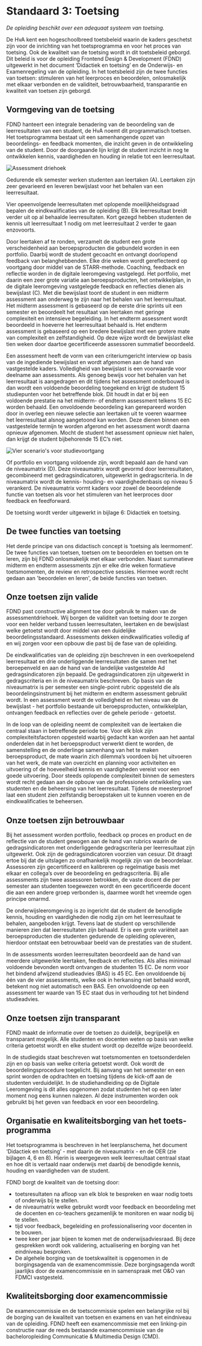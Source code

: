 # Standaard 3: Toetsing

_‌De opleiding beschikt over een adequaat systeem van toetsing._

De HvA kent een hogeschoolbreed toetsbeleid waarin de kaders geschetst zijn voor de inrichting van het toetsprogramma en voor het proces van toetsing. Ook de kwaliteit van de toetsing wordt in dit toetsbeleid geborgd. Dit beleid is voor de opleiding Frontend Design & Development (FDND) uitgewerkt in het document ‘Didactiek en toetsing’ en de Onderwijs- en Examenregeling van de opleiding. In het toetsbeleid zijn de twee functies van toetsen: stimuleren van het leerproces en beoordelen, onlosmakelijk met elkaar verbonden en de validiteit, betrouwbaarheid, transparantie en kwaliteit van toetsen zijn geborgd.

## Vormgeving van de toetsing

FDND hanteert een integrale benadering van de beoordeling van de leerresultaten van een student, de HvA noemt dit programmatisch toetsen. Het toetsprogramma bestaat uit een samenhangende opzet van beoordelings- en feedback momenten, die inzicht geven in de ontwikkeling van de student. Door de doorgaande lijn krijgt de student inzicht in nog te ontwikkelen kennis, vaardigheden en houding in relatie tot een leerresultaat.

![Assessment driehoek](./assets/img/assessmentdriehoek.png)

Gedurende elk semester werken studenten aan leertaken (A). Leertaken zijn zeer gevarieerd en leveren bewijslast voor het behalen van een leerresultaat.

Vier opeenvolgende leerresultaten met oplopende moeilijkheidsgraad bepalen de eindkwalificaties van de opleiding (B). Elk leerresultaat breidt verder uit op al behaalde leerresultaten. Kort gezegd hebben studenten de kennis uit leerresultaat 1 nodig om met leerresultaat 2 verder te gaan enzovoorts.

Door leertaken af te ronden, verzamelt de student een grote verscheidenheid aan beroepsproducten die gebundeld worden in een portfolio. Daarbij wordt de student gecoacht en ontvangt doorlopend feedback van belanghebbenden. Elke drie weken wordt gereflecteerd op voortgang door middel van de STARR-methode. Coaching, feedback en reflectie worden in de digitale leeromgeving vastgelegd. Het portfolio, met daarin een zeer grote variatie aan beroepsproducten, het ontwikkelplan, in de digitale leeromgeving vastgelegde feedback en reflecties dienen als bewijslast (C). Met die bewijslast toont de student in een midterm assessment aan onderweg te zijn naar het behalen van het leerresultaat. Het midterm assessment is gebaseerd op de eerste drie sprints uit een semester en beoordeelt het resultaat van leertaken met geringe complexiteit en intensieve begeleiding. In het endterm assessment wordt beoordeeld in hoeverre het leerresultaat behaald is. Het endterm assessment is gebaseerd op een bredere bewijslast met een grotere mate van complexiteit en zelfstandigheid. Op deze wijze wordt de bewijslast elke tien weken door daartoe gecertificeerde assessoren summatief beoordeeld.

Een assessment heeft de vorm van een criteriumgericht interview op basis van de ingediende bewijslast en wordt afgenomen aan de hand van vastgestelde kaders. Volledigheid van bewijslast is een voorwaarde voor deelname aan assessments. Als genoeg bewijs voor het behalen van het leerresultaat is aangedragen en dit tijdens het assessment onderbouwd is dan wordt een voldoende beoordeling toegekend en krijgt de student 15 studiepunten voor het betreffende blok. Dit houdt in dat er bij een voldoende prestatie na het midterm- of endterm assessment telkens 15 EC worden behaald. Een onvoldoende beoordeling kan gerepareerd worden door in overleg een nieuwe selectie aan leertaken uit te voeren waarmee het leerresultaat alsnog aangetoond kan worden. Deze dienen binnen een vastgestelde termijn te worden afgerond en het assessment wordt daarna opnieuw afgenomen. Mocht de student het assessment opnieuw niet halen, dan krijgt de student bijbehorende 15 EC’s niet.

![Vier scenario's voor studievoortgang](./assets/img/scenarios.jpg)

Of portfolio en voortgang voldoende zijn, wordt bepaald aan de hand van de niveaumatrix (D). Deze niveaumatrix wordt gevormd door leerresultaten, gecombineerd met gedragsindicatoren, uitgewerkt in gedragscriteria. In de niveaumatrix wordt de kennis- houding- en vaardighedenbasis op niveau 5 verankerd. De niveaumatrix vormt kaders voor zowel de beoordelende functie van toetsen als voor het stimuleren van het leerproces door feedback en feedforward.

De toetsing wordt verder uitgewerkt in bijlage 6: Didactiek en toetsing.

## De twee functies van toetsing

Het derde principe van ons didactisch concept is ‘toetsing als leermoment’. De twee functies van toetsen, toetsen om te beoordelen en toetsen om te leren, zijn bij FDND onlosmakelijk met elkaar verbonden. Naast summatieve midterm en endterm assessments zijn er elke drie weken formatieve toetsmomenten, de review en retrospective sessies. Hiermee wordt recht gedaan aan 'beoordelen en leren', de beide functies van toetsen.

## Onze toetsen zijn valide

FDND past constructive alignment toe door gebruik te maken van de assessmentdriehoek. Wij borgen de validiteit van toetsing door te zorgen voor een helder verband tussen leerresultaten, leertaken en de bewijslast welke getoetst wordt door middel van een duidelijke beoordelingsstandaard. Assessments dekken eindkwalificaties volledig af en wij zorgen voor een opbouw die past bij de fase van de opleiding.

De eindkwalificaties van de opleiding zijn beschreven in een overkoepelend leerresultaat en drie onderliggende leerresultaten die samen met het beroepenveld en aan de hand van de landelijke vastgestelde Ad gedragsindicatoren zijn bepaald. De gedragsindicatoren zijn uitgewerkt in gedragscriteria en in de niveaumatrix beschreven. Op basis van de niveaumatrix is per semester een single-point rubric opgesteld die als beoordelingsinstrument bij het midterm en endterm assessment gebruikt wordt. In een assessment wordt de volledigheid en het niveau van de bewijslast - het portfolio bestaande uit beroepsproducten, ontwikkelplan, ontvangen feedback en reflecties over de gehele periode - getoetst.

In de loop van de opleiding neemt de complexiteit van de leertaken die centraal staan in betreffende periode toe. Voor elk blok zijn complexiteitsfactoren opgesteld waarbij gedacht kan worden aan het aantal onderdelen dat in het beroepsproduct verwerkt dient te worden, de samenstelling en de onderlinge samenhang van het te maken beroepsproduct, de mate waarin zich dilemma’s voordoen bij het uitvoeren van het werk, de mate van overzicht en planning voor activiteiten en uitvoering of de hoeveelheid kennis en vaardigheden vereist voor een goede uitvoering. Door steeds oplopende complexiteit binnen de semesters wordt recht gedaan aan de opbouw van de professionele ontwikkeling van studenten en de beheersing van het leerresultaat. Tijdens de meesterproef laat een student zien zelfstandig beroepstaken uit te kunnen voeren en de eindkwalificaties te beheersen.

## Onze toetsen zijn betrouwbaar

Bij het assessment worden portfolio, feedback op proces en product en de reflectie van de student gewogen aan de hand van rubrics waarin de gedragsindicatoren met onderliggende gedragscriteria per leerresultaat zijn uitgewerkt. Ook zijn de gedragsindicatoren voorzien van cesuur. Dit draagt ertoe bij dat de uitslagen zo onafhankelijk mogelijk zijn van de beoordelaar. Assessoren zijn gecertificeerd en kalibreren op regelmatige basis met elkaar en collega’s over de beoordeling en gedragscriteria. Bij alle assessments zijn twee assessoren betrokken, de vaste docent die per semester aan studenten toegewezen wordt én een gecertificeerde docent die aan een andere groep verbonden is, daarmee wordt het vreemde ogen principe omarmd.

De onderwijsleeromgeving is zo ingericht dat de student de benodigde kennis, houding en vaardigheden die nodig zijn om het leerresultaat te behalen, aangeboden krijgt. Tevens laat de student op verschillende manieren zien dat leerresultaten zijn behaald. Er is een grote variëteit aan beroepsproducten die studenten gedurende de opleiding opleveren, hierdoor ontstaat een betrouwbaar beeld van de prestaties van de student.

In de assessments worden leerresultaten beoordeeld aan de hand van meerdere uitgewerkte leertaken, feedback en reflecties. Als alles minimaal voldoende bevonden wordt ontvangen de studenten 15 EC. De norm voor het bindend afwijzend studieadvies (BAS) is 45 EC. Een onvoldoende bij één van de vier assessments, welke ook in herkansing niet behaald wordt, betekent nog niet automatisch een BAS. Een onvoldoende op een assessment ter waarde van 15 EC staat dus in verhouding tot het bindend studieadvies.

## Onze toetsen zijn transparant

FDND maakt de informatie over de toetsen zo duidelijk, begrijpelijk en transparant mogelijk. Alle studenten en docenten weten op basis van welke criteria getoetst wordt en elke student wordt op dezelfde wijze beoordeeld.

In de studiegids staat beschreven wat toetsmomenten en toetsonderdelen zijn en op basis van welke criteria getoetst wordt. Ook wordt de beoordelingsprocedure toegelicht. Bij aanvang van het semester en een sprint worden de opdrachten en toetsing tijdens de kick-off aan de studenten verduidelijkt. In de studiehandleiding op de Digitale Leeromgeving is dit alles opgenomen zodat studenten het op een later moment nog eens kunnen nalezen. Al deze instrumenten worden ook gebruikt bij het geven van feedback en voor een beoordeling.

## Organisatie en kwaliteits­borging van het toets­programma

Het toetsprogramma is beschreven in het leerplanschema, het document ‘Didactiek en toetsing’ - met daarin de niveaumatrix - en de OER (zie bijlagen 4, 6 en 8). Hierin is weergegeven welk leerresultaat centraal staat en hoe dit is vertaald naar onderwijs met daarbij de benodigde kennis, houding en vaardigheden van de student.

FDND borgt de kwaliteit van de toetsing door:

- toetsresultaten na afloop van elk blok te bespreken en waar nodig toets of onderwijs bij te stellen.
- de niveaumatrix welke gebruikt wordt voor feedback en beoordeling met de docenten en co-teachers gezamenlijk te monitoren en waar nodig bij te stellen.
- tijd voor feedback, begeleiding en professionalisering voor docenten in te bouwen.
- twee keer per jaar bijeen te komen met de onderwijsadviesraad. Bij deze gesprekken wordt ook validering, actualisering en borging van het eindniveau besproken.
- De algehele borging van de toetskwaliteit is opgenomen in de borgingsagenda van de examencommissie. Deze borgingsagenda wordt jaarlijks door de examencommissie en in samenspraak met O&O van FDMCI vastgesteld.

## Kwaliteits­borging door examen­commissie

De examencommissie en de toetscommissie spelen een belangrijke rol bij de borging van de kwaliteit van toetsen en examens en van het eindniveau van de opleiding. FDND heeft een examencommissie met een linking-pin constructie naar de reeds bestaande examencommissie van de bacheloropleiding Communicatie & Multimedia Design (CMD).